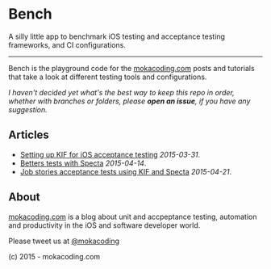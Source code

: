 # Bench

A silly little app to benchmark iOS testing and acceptance testing frameworks, and CI configurations.

---

Bench is the playground code for the [mokacoding.com](http://mokacoding.com) posts and tutorials that take a look at different testing tools and configurations.

_I haven't decided yet what's the best way to keep this repo in order, whether with branches or folders, please **open an issue**, if you have any suggestion._

## Articles

* [Setting up KIF for iOS acceptance testing](http://www.mokacoding.com/blog/setting-up-kif-for-ios-acceptance-testing/) _2015-03-31_.
* [Betters tests with Specta](http://www.mokacoding.com/blog/better-tests-with-specta/) _2015-04-14_.
* [Job stories acceptance tests using KIF and Specta](http://www.mokacoding.com/blog/job-stories-acceptance-tests-with-kif-and-specta/) _2015-04-21_.

## About

[mokacoding.com](http://mokacoding.com) is a blog about unit and accpeptance testing, automation and productivity in the iOS and software developer world.

Please tweet us at [@mokacoding](https://twitter.com/mokacoding)

(c) 2015 - mokacoding.com
